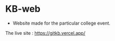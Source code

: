 # KB-web

- Website made for the particular college event.

The live site : https://gitkb.vercel.app/
